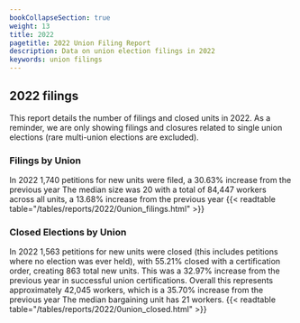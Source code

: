```yaml
---
bookCollapseSection: true
weight: 13
title: 2022
pagetitle: 2022 Union Filing Report
description: Data on union election filings in 2022
keywords: union filings
---
```


## 2022 filings

This report details the number of filings and closed units in 2022. As a reminder, we are only showing filings and closures related to single union elections (rare multi-union elections are excluded).

### Filings by Union
In 2022 1,740 petitions for new units were filed, a 30.63% increase from the previous year The median size was 20 with a total of 84,447 workers across all units, a 13.68% increase from the previous year
{{< readtable table="/tables/reports/2022/0union_filings.html" >}}

### Closed Elections by Union
In 2022 1,563 petitions for new units were closed (this includes petitions where no election was ever held), with 55.21% closed with a certification order, creating 863 total new units. This was a 32.97% increase from the previous year in successful union certifications. Overall this represents approximately 42,045 workers, which is a 35.70% increase from the previous year The median bargaining unit has 21 workers.
{{< readtable table="/tables/reports/2022/0union_closed.html" >}}

